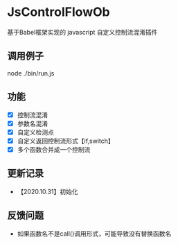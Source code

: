 # JsControlFlowOb
基于Babel框架实现的 javascript 自定义控制流混淆插件


## 调用例子
node ./bin/run.js

## 功能
- [x] 控制流混淆
- [x] 参数名混淆
- [x] 自定义检测点
- [x] 自定义返回控制流形式【if,switch】
- [x] 多个函数合并成一个控制流

## 更新记录
- 【2020.10.31】初始化
## 反馈问题

- 如果函数名不是call()调用形式，可能导致没有替换函数名
